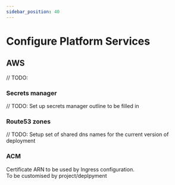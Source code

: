 ```yaml
---
sidebar_position: 40
---
```


# Configure Platform Services

## AWS
// TODO:
### Secrets manager
// TODO: Set up secrets manager outline to be filled in

### Route53 zones
// TODO:
Setup set of shared dns names for the current version of deployment

### ACM
Certificate ARN to be used by Ingress configuration.  
To be customised by project/deplpyment



